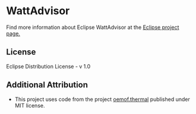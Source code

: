 # WattAdvisor

Find more information about Eclipse WattAdvisor at the [Eclipse project page.](https://projects.eclipse.org/projects/technology.wattadvisor) 

## License

Eclipse Distribution License - v 1.0

## Additional Attribution

- This project uses code from the project [oemof.thermal](https://github.com/oemof/oemof-thermal) published under MIT license.
